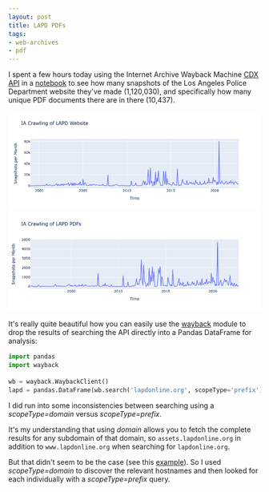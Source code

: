 ```yaml
---
layout: post
title: LAPD PDFs
tags:
- web-archives
- pdf
---
```


I spent a few hours today using the Internet Archive Wayback Machine [CDX API] in a [notebook] to see how many snapshots of the Los Angeles Police Department website they've made (1,120,030), and specifically how many unique PDF documents there are in there (10,437).

<img class="img-responsive" src="/images/lapd-wayback1.png">

<img class="img-responsive" src="/images/lapd-wayback2.png">

It's really quite beautiful how you can easily use the [wayback] module to drop the results of searching the API directly into a Pandas DataFrame for analysis:

```python
import pandas
import wayback

wb = wayback.WaybackClient()
lapd = pandas.DataFrame(wb.search('lapdonline.org', scopeType='prefix')
```

I did run into some inconsistencies between searching using a *scopeType=domain* versus *scopeType=prefix*.

It's my understanding that using *domain* allows you to fetch the complete results for any subdomain of that domain, so `assets.lapdonline.org` in addition to `www.lapdonline.org` when searching for `lapdonline.org`.

But that didn't seem to be the case (see this [example]). So I used *scopeType=domain* to discover the relevant hostnames and then looked for each individually with a *scopeType=prefix* query.

```python
```

[wayback]: https://wayback.readthedocs.io/
[CDX API]: https://archive.org/services/docs/api/wayback-cdx-server.html
[notebook]: https://github.com/edsu/notebooks/blob/master/LAPD.ipynb
[example]: https://gist.github.com/97006eccb0f4884df850d3a20ad6db67
